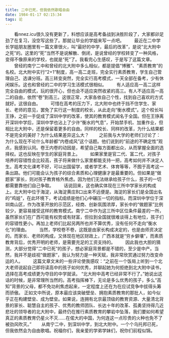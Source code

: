 ```yaml
---
title: 二中已死，但我依然歌唱自由
date: 1984-01-17 02:15:34
tags: 论
---
```


&ensp;&ensp;&ensp;&ensp;看nnez.icu很久没有更新了，料想应该是高考备战到决胜阶段了，大家都卯足劲了在复习，没空写这些了。那就让毕业的学姐来写一点吧。
&ensp;&ensp;&ensp;&ensp;最近在二中学长学姐朋友圈里有一篇文章很火，叫“最好的中学，最后的改革”，是说“北大附中之死”的。这里的“死”当然不是说解散、倒闭，是说曾经的学校转变了一种风格，变得不像原来的学校，也就是“死”了。我看完心生感叹，于是写了这篇文章。
&ensp;&ensp;&ensp;&ensp;曾经的南宁二中和曾经的北大附中多么相似，都是提倡“博雅”、“素质教育”的名校。北大附中实行“2+1”制度，高一高二走班，完全实行素质教育，学生自己管理自己、选课分班。高三转变突然，完全实行高考模式，一天全部在备考，少有休闲娱乐。这也和曾经的二中的学习生活模式很相似。
&ensp;&ensp;&ensp;&ensp;有人适应高一高二这样完全自由的模式，玩的很开心，但也会不适应突然收紧的高三。有人不适应高一高二的自由，依然“卷”到高三。这很正常，大家各依自己个性，找到自己喜欢的方式就好。这很自由。
&ensp;&ensp;&ensp;&ensp;可惜在高考的压力下，北大附中也终于挡不住学生、家长、老师的意见，罢免了实行这一制度的校长，从此走向“衡水模式”。这个校长叫王铮，之前一手促成了深圳中学的改革，使其的教育模式闻名于全国。但在王铮离开深圳中学后，深圳中学也沾上了少许“衡水的气息”，开始禁手机、加重作业，但相比北大附中，还是保留着更多的自由。同样的校长、同样的改革，为什么结果都不是完全的美好？为什么结果差异这么大？
&ensp;&ensp;&ensp;&ensp;之前我与大学的老师们讨论了：为什么现在不论什么年龄都“内卷成风”这个话题。他们说到的“前途的不确定性”观点，我感到认同。卷王内卷的动因是，希望自己每方面都出众，从而掌握全面的选择权。这也反映在学生的家庭背景上。
&ensp;&ensp;&ensp;&ensp;如果家里是官二代、富二代，对孩子培养的容错性会比较高，孩子将来做什么家里都能支持一把，高考如何并不决定人生。高考文化课考不好，可以出国留学，或者学艺术、体育等等，不囿于高考这一条出路。他们可能会认为孩子的综合素质和心理健康才是最重要的。但如果是“做题家”家长，则对孩子教育格外焦虑。因为他们无法继承给孩子什么，孩子的一切都需要靠他们自己争取。
&ensp;&ensp;&ensp;&ensp;话说回来，这也确实体现在三所中学家长的构成上。北大附中位于海淀，从海淀黄庄B口出来不远便是。海淀的家长们是全国出名的“鸡娃”，在此环境下，考试成绩是他们心中碾压一切的指标。而深圳中学位于深圳南山区，作为改革开放的示范区，经商、创新氛围浓厚，家长中的“做题家”比例较少，更容易接受这样的教育模式。南宁二中作为这三所中区位条件最差的一所，虽然家长们在广西可能有权势或有财富，但拉到全国就很难谈得上有地位，孩子们的容错性更小。再加上老师们比起另两所也并不算优秀，没有任何不走向“衡水化”的理由。
&ensp;&ensp;&ensp;&ensp;当然，学校卷不卷，这既是由家长构成决定的，也是由师资决定的。而家长、老师的构成，又体现在地区财政上，广西本就是“穷乡僻壤”，而素质教育背后，优秀开明的老师，是需要充足的工资支持的。
&ensp;&ensp;&ensp;&ensp;因此我也大胆的猜测，大部分觉得“二中已死”的孩子，想必家庭背景都是不错的，至少是中产。当然，我并不是歧视“做题家”，我认为努力是一种天赋，我非常欣赏通过努力改变命运的人。
&ensp;&ensp;&ensp;&ensp;这篇文章文末的一些评论使我感叹：“之前在一个饭局上听到一个北大老师说起自己即将读高中的孩子如何优秀，并聊起她为何拒绝到北大附中读书，选择在高考成绩更为夺目的中学就读。 “北大附中高考已经非常不行了。”她说出这话的时候，是非常理所当然的。高考指挥棒下，无论是多么优秀的孩子，多么“高知”背景的父母，都不免功利焦虑起来，一定程度上还在为在应试竞争中拔得头筹而骄傲。 正如文中所说，原本最应该突破壁垒、拥抱素质教育的那批人，如今似乎正在构建壁垒、成为壁垒。如果说，连拥有北京最顶级的教育资源、大量清北背景的家长、聪慧自主的孩子、优秀的教师团队、长达十年的改革、孤勇坚持得几近悲壮的领导者的北大附中，最终仍在推行素质教育的攀岩中坠落，我们要如何希望真正的素质教育仍星火不灭……在偌大的中国，为何连这一点珍贵的火种也免不了被劲风吹灭。”
&ensp;&ensp;&ensp;&ensp;从南宁二中，到深圳中学，到北大附中。一个个乌托邦已死，但我依然会为自由歌唱。祝福你们，我亲爱的学弟学妹们，祝你们前程似锦。

